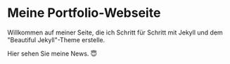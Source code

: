 # Meine Portfolio-Webseite

Willkommen auf meiner Seite, die ich Schritt für Schritt mit Jekyll und dem "Beautiful Jekyll"-Theme erstelle.

Hier sehen Sie meine News. 😇
